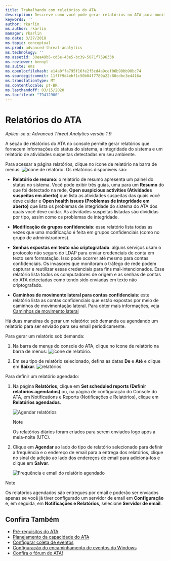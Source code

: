 ```yaml
---
title: Trabalhando com relatórios do ATA
description: Descreve como você pode gerar relatórios no ATA para monitorar sua rede.
keywords: ''
author: rkarlin
ms.author: rkarlin
manager: rkarlin
ms.date: 3/27/2018
ms.topic: conceptual
ms.prod: advanced-threat-analytics
ms.technology: ''
ms.assetid: 38ea49b5-cd5e-43e5-bc39-5071f759633b
ms.reviewer: bennyl
ms.suite: ems
ms.openlocfilehash: e14a0ffa795f16fe2f5cd4a9cef06b98bb90bc74
ms.sourcegitcommit: 11fff9d4ebf1c50b04f7789a22c80cdbc3e4416a
ms.translationtype: MT
ms.contentlocale: pt-BR
ms.lasthandoff: 03/15/2020
ms.locfileid: "79412900"
---
```

# <a name="ata-reports"></a>Relatórios do ATA


*Aplica-se a: Advanced Threat Analytics versão 1.9*

A seção de relatórios do ATA no console permite gerar relatórios que fornecem informações do status do sistema, a integridade do sistema e um relatório de atividades suspeitas detectadas em seu ambiente.

Para acessar a página relatórios, clique no ícone de relatório na barra de menus: ![ícone de relatório](./media/ata-report-icon.png).
Os relatórios disponíveis são: 

- **Relatório de resumo**: o relatório de resumo apresenta um painel do status no sistema. Você pode exibir três guias, uma para um **Resumo** do que foi detectado na rede, **Open suspicious activities (Atividades suspeitas em aberto)** que lista as atividades suspeitas das quais você deve cuidar e **Open health issues (Problemas de integridade em aberto)** que lista os problemas de integridade do sistema do ATA dos quais você deve cuidar. As atividades suspeitas listadas são divididas por tipo, assim como os problemas de integridade. 

- **Modificação de grupos confidenciais**: esse relatório lista todas as vezes que uma modificação é feita em grupos confidenciais (como no grupo de administradores).

- **Senhas expostas em texto não criptografado**: alguns serviços usam o protocolo não seguro do LDAP para enviar credenciais de conta em texto sem formatação. Isso pode ocorrer até mesmo para contas confidenciais. Os invasores que monitoram o tráfego de rede podem capturar e reutilizar essas credenciais para fins mal-intencionados. Esse relatório lista todos os computadores de origem e as senhas de contas do ATA detectadas como tendo sido enviadas em texto não criptografado. 

- **Caminhos de movimento lateral para contas confidenciais**: este relatório lista as contas confidenciais que estão expostas por meio de caminhos de movimentação lateral. Para obter mais informações, veja [Caminhos de movimento lateral](use-case-lateral-movement-path.md)

Há duas maneiras de gerar um relatório: sob demanda ou agendando um relatório para ser enviado para seu email periodicamente.

Para gerar um relatório sob demanda:

1. Na barra de menus do console do ATA, clique no ícone de relatório na barra de menus: ![ícone de relatório](./media/ata-report-icon.png).

2. Em seu tipo de relatório selecionado, defina as datas **De** e **Até** e clique em **Baixar**. 
 ![relatórios](./media/reports.png)

Para definir um relatório agendado:
 
1. Na página **Relatórios**, clique em **Set scheduled reports (Definir relatórios agendados)** ou, na página de configuração do Console do ATA, em Notifications e Reports (Notificações e Relatórios), clique em **Relatórios agendados**.

   ![Agendar relatórios](./media/ata-sched-reports.png)

   > [!NOTE]
   > Os relatórios diários foram criados para serem enviados logo após a meia-noite (UTC).

2. Clique em **Agendar** ao lado do tipo de relatório selecionado para definir a frequência e o endereço de email para a entrega dos relatórios, clique no sinal de adição ao lado dos endereços de email para adicioná-los e clique em **Salvar**.

   ![Frequência e email do relatório agendado](./media/sched-report1.png)


> [!NOTE]
> Os relatórios agendados são entregues por email e poderão ser enviados apenas se você já tiver configurado um servidor de email em **Configuração** e, em seguida, em **Notificações e Relatórios**, selecione **Servidor de email**.


## <a name="see-also"></a>Confira Também
- [Pré-requisitos do ATA](ata-prerequisites.md)
- [Planejamento da capacidade do ATA](ata-capacity-planning.md)
- [Configurar coleta de eventos](configure-event-collection.md)
- [Configuração do encaminhamento de eventos do Windows](configure-event-collection.md)
- [Confira o fórum do ATA!](https://social.technet.microsoft.com/Forums/security/home?forum=mata)
